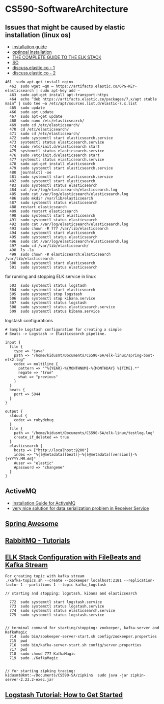 # CS590-SoftwareArchitecture

## Issues that might be caused by elastic installation (linux os)
- [installation guide](https://www.elastic.co/guide/en/elasticsearch/reference/current/getting-started.html)
- [optinoal installation](https://phoenixnap.com/kb/how-to-install-elk-stack-on-ubuntu)
- [THE COMPLETE GUIDE TO THE ELK STACK](https://logz.io/learn/complete-guide-elk-stack/#intro)
- [SO](https://stackoverflow.com/questions/58656747/elasticsearch-job-for-elasticsearch-service-failed)
- [discuss.elastic.co - 1](https://discuss.elastic.co/t/unable-to-start-elasticsearch-as-service/178440)
- [discuss.elastic.co - 2](https://discuss.elastic.co/t/java-lang-illegalstateexception-unable-to-access-path-data-var-lib-elasticsearch/238456)

```
461  sudo apt-get install nginx
  462  sudo wget –qO – https://artifacts.elastic.co/GPG-KEY-elasticsearch | sudo apt-key add –
  463  sudo apt-get install apt-transport-https
  464  echo “deb https://artifacts.elastic.co/packages/7.x/apt stable main” | sudo tee –a /etc/apt/sources.list.d/elastic-7.x.list
  465  sudo update 
  466  sudo apt update
  467  sudo apt-get update
  468  sudo nano /etc/elasticsearch/
  469  sudo cd /etc/elasticsearch/
  470  cd /etc/elasticsearch/
  471  sudo cd /etc/elasticsearch/
  472  sudo systemctl start elasticsearch.service
  473  systemctl status elasticsearch.service 
  474  sudo /etc/init.d/elasticsearch start
  475  systemctl status elasticsearch.service 
  476  sudo /etc/init.d/elasticsearch start
  477  systemctl status elasticsearch.service 
  478  sudo apt-get install elasticsearch
  479  sudo systemctl start elasticsearch.service
  480  journalctl -xe
  481  sudo systemctl start elasticsearch.service
  482  sudo systemctl start elasticsearch
  483  sudo systemctl status elasticsearch
  484  cat /var/log/elasticsearch/elasticsearch.log
  485  sudo cat /var/log/elasticsearch/elasticsearch.log
  486  sudo mkdir /var/lib/elasticsearch
  487  sudo systemctl status elasticsearch
  488  restart elasticsearch
  489  sudo restart elasticsearch
  490  sudo systemctl start elasticsearch
  491  sudo systemctl status elasticsearch
  492  sudo cat /var/log/elasticsearch/elasticsearch.log
  493  sudo chown -R 777 /var/lib/elasticsearch
  494  sudo systemctl start elasticsearch
  495  sudo systemctl status elasticsearch
  496  sudo cat /var/log/elasticsearch/elasticsearch.log
  497  sudo cd /var/lib/elasticsearch/
  498  ls -la
  499  sudo chown -R elasticsearch:elasticsearch /var/lib/elasticsearch
  500  sudo systemctl start elasticsearch
  501  sudo systemctl status elasticsearch

```

for running and stopping ELK service in linux
```
  503  sudo systemctl status logstash
  504  sudo systemctl start elasticsearch
  505  sudo systemctl stop logstash
  506  sudo systemctl stop kibana.service 
  507  sudo systemctl status logstash
  508  sudo systemctl status elasticsearch.service 
  509  sudo systemctl status kibana.service 
```

logstash configurations

```
# Sample Logstash configuration for creating a simple
# Beats -> Logstash -> Elasticsearch pipeline.

input {
  file {
    type => "java"
    path => "/home/kidusmt/Documents/CS590-SA/elk-linux/spring-boot-elk2.log"
    codec => multiline {
      pattern => "^%{YEAR}-%{MONTHNUM}-%{MONTHDAY} %{TIME}.*"
      negate => "true"
      what => "previous"
    }
  }
  beats {
    port => 5044
  }
}

output {
  stdout {
    codec => rubydebug
  }
  file {
    path => "/home/kidusmt/Documents/CS590-SA/elk-linux/testlog.log"
    create_if_deleted => true
  }
  elasticsearch {
    hosts => ["http://localhost:9200"]
    index => "%{[@metadata][beat]}-%{[@metadata][version]}-%{+YYYY.MM.dd}"
    #user => "elastic"
    #password => "changeme"
  }
}

```

## ActiveMQ
- [Installation Guide for ActiveMQ](https://websiteforstudents.com/how-to-install-apache-activemq-on-ubuntu-18-04-16-04/)
- [very nice solution for data serialization problem in Receiver Service](https://stackoverflow.com/a/45527148/60217400)

## [Spring Awesome](https://github.com/ThomasVitale/awesome-spring)

## [RabbitMQ - Tutorials](https://github.com/rabbitmq/rabbitmq-tutorials)


## [ELK Stack Configuration with FileBeats and Kafka Stream](https://logz.io/blog/deploying-kafka-with-elk/)

```
For creating topic with kafka stream
./kafka-topics.sh --create --zookeeper localhost:2181 --replication-factor 1 --partitions 1 --topic kafka_logstash

// starting and stopping: logstash, kibana and elasticsearch

  772  sudo systemctl start logstash.service
  773  sudo systemctl status logstash.service
  774  sudo systemctl status elasticsearch.service 
  775  sudo systemctl status logstash.service
  
  
// terminal command for starting/stopping: zookeeper, kafka-server and KafkaMagic
  714  sudo bin/zookeeper-server-start.sh config/zookeeper.properties
  715  pwd
  716  sudo bin/kafka-server-start.sh config/server.properties
  717  pwd
  718  sudo chmod 777 KafkaMagic
  719  sudo ./KafkaMagic
  
  
// for starting zipking tracing:
kidusmt@kmt:~/Documents/CS590-SA/zipkin$  sudo java -jar zipkin-server-2.23.2-exec.jar
```

## [Logstash Tutorial: How to Get Started](https://logz.io/blog/logstash-tutorial/)
